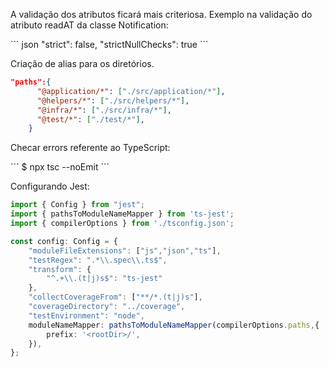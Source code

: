 

<p>A validação dos atributos ficará mais criteriosa. Exemplo na validação do atributo readAT da classe Notification:</p>
``` json
"strict": false,
"strictNullChecks": true
```

<p>Criação de alias para os diretórios.</p>

``` json
"paths":{
      "@application/*": ["./src/application/*"],
      "@helpers/*": ["./src/helpers/*"],
      "@infra/*": ["./src/infra/*"],
      "@test/*": ["./test/*"],
    }
```

<p>Checar errors referente ao TypeScript:</p>
```
$ npx tsc --noEmit
```

<p>Configurando Jest:</p>

``` ts
import { Config } from "jest";
import { pathsToModuleNameMapper } from 'ts-jest';
import { compilerOptions } from './tsconfig.json';

const config: Config = {
    "moduleFileExtensions": ["js","json","ts"],      
    "testRegex": ".*\\.spec\\.ts$",
    "transform": {
        "^.+\\.(t|j)s$": "ts-jest"
    },
    "collectCoverageFrom": ["**/*.(t|j)s"],
    "coverageDirectory": "../coverage",
    "testEnvironment": "node",
    moduleNameMapper: pathsToModuleNameMapper(compilerOptions.paths,{
        prefix: '<rootDir>/',
    }),
};
```